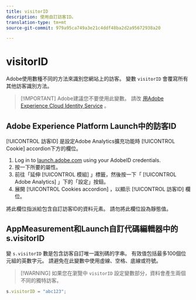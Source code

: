 ```yaml
---
title: visitorID
description: 使用自訂訪客ID。
translation-type: tm+mt
source-git-commit: 979a95ca749a3e21c4ddf48ba2d2a95672938a20

---
```



# visitorID

Adobe使用數種不同的方法來識別您網站上的訪客。 變數 `visitorID` 會覆寫所有其他訪客識別方法。

> [!IMPORTANT] Adobe建議您不要使用此變數。 請改 [用Adobe Experience Cloud Identity Service](https://docs.adobe.com/content/help/en/id-service/using/home.html) 。

## Adobe Experience Platform Launch中的訪客ID

[!UICONTROL 訪客ID] 是設定Adobe Analytics擴充功能時 [!UICONTROL Cookie] accordion下方的欄位。

1. Log in to [launch.adobe.com](https://launch.adobe.com) using your AdobeID credentials.
2. 按一下所要的屬性。
3. 前往「延伸 [!UICONTROL 模組] 」標籤，然後按一下「 [!UICONTROL Adobe Analytics] 」下的「設定」按鈕。
4. 展開 [!UICONTROL Cookies accordion] ，以顯示 [!UICONTROL 訪客ID] 欄位。

將此欄位指派給包含自訂訪客ID的資料元素。 請勿將此欄位設為靜態值。

## AppMeasurement和Launch自訂代碼編輯器中的s.visitorID

變 `s.visitorID` 數是包含訪客自訂唯一識別碼的字串。 有效值包括最多100個位元組的英數字元。 請避免在此變數中使用虛線、空格、底線或符號。

> [!WARNING] 如果您在瀏覽中 `visitorID` 設定變數部分，資料會產生兩個不同的獨特訪客。

```js
s.visitorID = "abc123";
```
